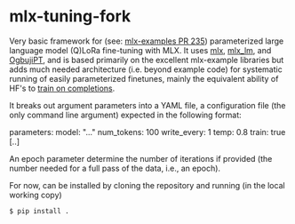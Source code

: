 # mlx-tuning-fork
Very basic framework for (see: [mlx-examples PR 235](https://github.com/ml-explore/mlx-examples/pull/235)) parameterized 
large language model (Q)LoRa fine-tuning with MLX.  It uses [mlx](https://github.com/ml-explore/mlx), [mlx_lm](https://github.com/ml-explore/mlx-examples/tree/main/llms/mlx_lm), 
and [OgbujiPT](https://github.com/OoriData/OgbujiPT), and is based primarily on the excellent mlx-example libraries
but adds much needed architecture (i.e. beyond example code) for systematic running of easily parameterized finetunes, mainly the equivalent
ability of HF's to [train on completions](https://huggingface.co/docs/trl/sft_trainer#train-on-completions-only). 

It breaks out argument parameters into a YAML file, a configuration file (the only command line argument) expected 
in the following format:

parameters:
    model: "..."
    num_tokens: 100
    write_every: 1
    temp: 0.8
    train: true
    [..]

An epoch parameter determine the number of iterations if provided (the number needed for a
full pass of the data, i.e., an epoch).

For now, can be installed by cloning the repository and running (in the local working copy)

```bash
$ pip install .
```

